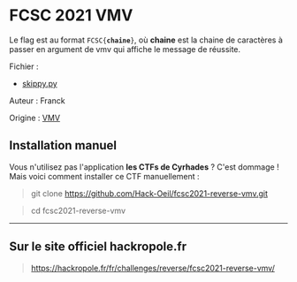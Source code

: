 # FCSC 2021 VMV

Le flag est au format <code>FCSC{**chaine**}</code>, où **chaine** est la chaine de caractères 
à passer en argument de vmv qui affiche le message de réussite.


Fichier : 
- [skippy.py](skippy.py)

Auteur : Franck

Origine : [VMV](https://hackropole.fr/fr/challenges/reverse/fcsc2021-reverse-vmv/)




## Installation manuel
Vous n'utilisez pas l'application **les CTFs de Cyrhades** ? C'est dommage !
Mais voici comment installer ce CTF manuellement :

> git clone https://github.com/Hack-Oeil/fcsc2021-reverse-vmv.git

> cd fcsc2021-reverse-vmv


-----------

## Sur le site officiel hackropole.fr
> https://hackropole.fr/fr/challenges/reverse/fcsc2021-reverse-vmv/